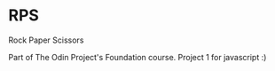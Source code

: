 # RPS
Rock Paper Scissors

Part of The Odin Project's Foundation course. Project 1 for javascript :)
